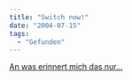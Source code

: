 ```yaml
---
title: "Switch now!"
date: "2004-07-15"
tags:
  - "Gefunden"
---
```


[An was erinnert mich das nur…](http://www.switch2firefox.com/)
